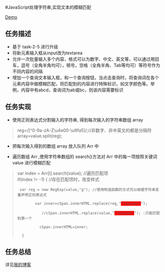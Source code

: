 #JavaScript处理字符串,实现文本的模糊匹配

[Demo]( http://1039958384.github.io/IFE/task-2-7)

## 任务描述
* 基于 task-2-5 进行升级
* 将新元素输入框从input改为textarea
* 允许一次批量输入多个内容，格式可以为数字、中文、英文等，可以通过用回车，逗号（全角半角均可），顿号，空格（全角半角、Tab等均可）等符号作为不同内容的间隔
* 增加一个查询文本输入框，和一个查询按钮，当点击查询时，将查询词在各个元素内容中做模糊匹配，将匹配到的内容进行特殊标识，如文字颜色等。举例，内容中有abcd，查询词为ab或bc，则该内容需要标识

## 任务实现
* 使用正则表达式分割输入的字符串, 得到每次输入的字符串数组 array<br>

>    reg=/[^0-9a-zA-Z\u4e00-\u9fa5]/;//非数字、非中英文的都是分隔符<br>
>		  array=value.split(reg); 

 
* 把每次输入得到的数组 array 放入队列 Arr 中<br>

* 遍历数组 Arr ,使用字符串数组的 search()方法对 Arr 中的每一项按照关键词 value 进行模糊匹配<br>

>  var index = Arr[i].search(value); //遍历匹配项<br>
> 	if(index != -1) { //存在匹配项时，改变样式 <br> 
>  <pre><code> var reg = new RegExp(value,"g"); //使用构造函数的方式可以根据字符串变量声明正则表达式 <br>
> 	      var inner=cSpan.innerHTML.replace(reg,"<span style=background:red>"+value+"</span>");<br>
> 		     //cSpan.innerHTML.replace(value,"<span style=background:red>"+value+"</span>"); :只能匹配到第一个<br>
> 	  	    cSpan.innerHTML=inner;</pre></code>
>		}

## 任务总结
详见[我的博客](http://blog.csdn.net/ll_xiaohanqing_91/article/details/51045920)
